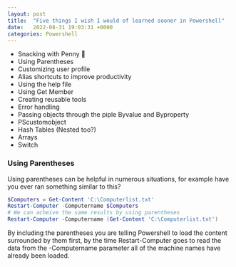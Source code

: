 ```yaml
---
layout: post
title:  "Five things I wish I would of learned sooner in Powershell"
date:   2022-08-31 19:03:31 +0000
categories: Powershell
---
```

* Snacking with Penny :baby:
* Using Parentheses 
* Customizing user profile
* Alias shortcuts to improve productivity
* Using the help file
* Using Get Member
* Creating reusable tools
* Error handling
* Passing objects through the piple Byvalue and Byproperty
* PScustomobject
* Hash Tables (Nested too?)
* Arrays
* Switch

### Using Parentheses

Using parentheses can be helpful in numerous situations, for example have you ever ran something similar to this?
```powershell
$Computers = Get-Content 'C:\Computerlist.txt'
Restart-Computer -Computername $Computers
# We can acheive the same results by using parentheses
Restart-Computer -Computername (Get-Content 'C:\Computerlist.txt')
```
By including the parentheses you are telling Powershell to load the content surrounded by them first, by the time Restart-Computer goes to read the data from the -Computername parameter all of the machine names have already been loaded.



